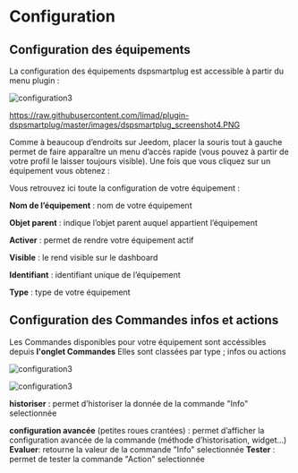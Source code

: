 # Configuration

## **Configuration des équipements**


La configuration des équipements dspsmartplug est accessible à partir du menu plugin :

![configuration3](https://raw.githubusercontent.com/limad/plugin-dspsmartplug/master/images/dspsmartplug_screenshot1.PNG)

  https://raw.githubusercontent.com/limad/plugin-dspsmartplug/master/images/dspsmartplug_screenshot4.PNG

Comme à beaucoup d’endroits sur Jeedom, placer la souris tout à gauche permet de faire apparaître un menu d’accès rapide (vous pouvez à partir de votre profil le laisser toujours visible).
Une fois que vous cliquez sur un équipement vous obtenez :


Vous retrouvez ici toute la configuration de votre équipement :

**Nom de l’équipement** : nom de votre équipement 

**Objet parent** : indique l’objet parent auquel appartient l’équipement

**Activer** : permet de rendre votre équipement actif

**Visible** : le rend visible sur le dashboard

**Identifiant** : identifiant unique de l’équipement

**Type** : type de votre équipement




## Configuration des Commandes infos et actions

Les Commandes disponibles pour votre équipement sont accéssibles depuis **l'onglet Commandes**
Elles sont classées par type ; infos ou actions

![configuration3](https://raw.githubusercontent.com/limad/plugin-dspsmartplug/master/images/dspsmartplug_screenshot5.PNG)

![configuration3](https://raw.githubusercontent.com/limad/plugin-dspsmartplug/master/images/dspsmartplug_screenshot5.PNG)


**historiser** : permet d’historiser la donnée de la commande "Info" selectionnée

**configuration avancée** (petites roues crantées) : permet d’afficher la configuration avancée de la commande (méthode d’historisation, widget…​)
**Evaluer**: retourne la valeur de la commande "Info" selectionnée
**Tester** : permet de tester la commande "Action" selectionnée
